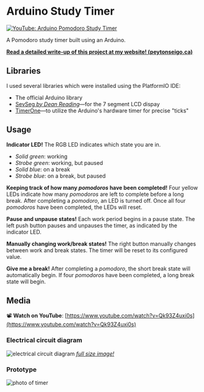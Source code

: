 # Arduino Study Timer

[![YouTube: Arduino Pomodoro Study Timer](https://i.imgur.com/uFG53Cp.jpg)](https://www.youtube.com/watch?v=Qk93Z4uxi0s)

A Pomodoro study timer built using an Arduino.

**[Read a detailed write-up of this project at my website! (peytonseigo.ca)](https://peytonseigo.ca/arduino-study-timer/)**

## Libraries

I used several libraries which were installed using the PlatformIO IDE:

- The official Arduino library
- [SevSeg *by Dean Reading*](http://platformio.org/lib/show/1372/SevSeg)—for the 7 segment LCD dispay
- [TimerOne](http://platformio.org/lib/show/131/TimerOne)—to utilize the Arduino's hardware timer for precise "ticks"

## Usage

**Indicator LED!**
The RGB LED indicates which state you are in.
- *Solid green*: working
- *Strobe green*: working, but paused
- *Solid blue*: on a break
- *Strobe blue*: on a break, but paused

**Keeping track of how many *pomodoros* have been completed!**
Four yellow LEDs indicate how many *pomodoros* are left to complete before a long break. After completing a *pomodoro*, an LED is turned off. Once all four *pomodoros* have been completed, the LEDs will reset.

**Pause and unpause states!**
Each work period begins in a pause state. The left push button pauses and unpauses the timer, as indicated by the indicator LED.

**Manually changing work/break states!**
The right button manually changes between work and break states. The timer will be reset to its configured value.

**Give me a break!**
After completing a *pomodoro*, the short break state will automatically begin. If four *pomodoros* have been completed, a long break state will begin.

## Media

📽 **Watch on YouTube**: [https://www.youtube.com/watch?v=Qk93Z4uxi0s](https://www.youtube.com/watch?v=Qk93Z4uxi0s)

### Electrical circuit diagram

![electrical circuit diagram](https://i.imgur.com/NIzQO4M.png)
*[full size image!](https://i.imgur.com/NIzQO4M.png)*

### Prototype

![photo of timer](https://i.imgur.com/5Wle0Sk.jpg)

